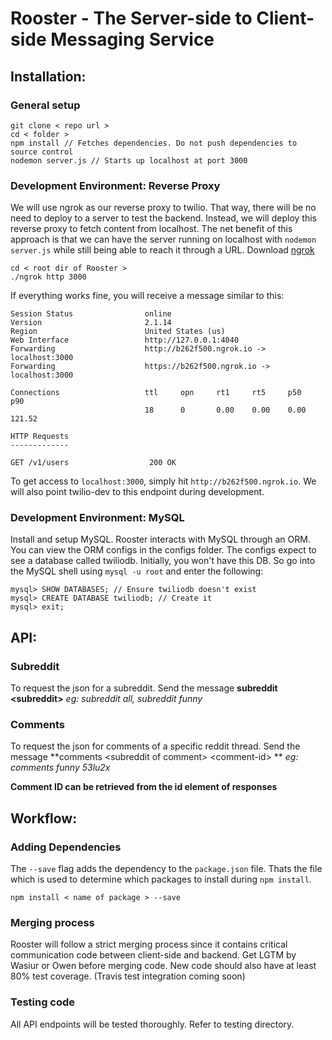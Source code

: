 # Rooster - The Server-side to Client-side Messaging Service

## Installation:
### General setup

```
git clone < repo url >
cd < folder >
npm install // Fetches dependencies. Do not push dependencies to source control
nodemon server.js // Starts up localhost at port 3000
```

### Development Environment: Reverse Proxy

We will use ngrok as our reverse proxy to twilio. That way, there will be no need to deploy to a server to test the backend. Instead, we will deploy this reverse proxy to fetch content from localhost. The net benefit of this approach is that we can have the server running on localhost with `nodemon server.js` while still being able to reach it through a URL. Download [ngrok](https://ngrok.com/download)

```
cd < root dir of Rooster >
./ngrok http 3000
```

If everything works fine, you will receive a message similar to this:

```
Session Status                online
Version                       2.1.14
Region                        United States (us)
Web Interface                 http://127.0.0.1:4040
Forwarding                    http://b262f500.ngrok.io -> localhost:3000
Forwarding                    https://b262f500.ngrok.io -> localhost:3000

Connections                   ttl     opn     rt1     rt5     p50     p90
                              18      0       0.00    0.00    0.00    121.52

HTTP Requests
-------------

GET /v1/users                  200 OK
```

To get access to `localhost:3000`, simply hit `http://b262f500.ngrok.io`. We will also point twilio-dev to this endpoint during development.

### Development Environment: MySQL
Install and setup MySQL. Rooster interacts with MySQL through an ORM. You can view the ORM configs in the configs folder. The configs expect to see a database called twiliodb. Initially, you won't have this DB. So go into the MySQL shell using `mysql -u root` and enter the following:

```
mysql> SHOW DATABASES; // Ensure twiliodb doesn't exist
mysql> CREATE DATABASE twiliodb; // Create it
mysql> exit;
```

## API:
### Subreddit
To request the json for a subreddit. Send the message **subreddit \<subreddit\>**
*eg: subreddit all, subreddit funny*

### Comments
To request the json for comments of a specific reddit thread. Send the message **comments \<subreddit of comment\> \<comment-id\> **
*eg: comments funny 53lu2x*

**Comment ID can be retrieved from the id element of responses**


## Workflow:
### Adding Dependencies
The `--save` flag adds the dependency to the `package.json` file. Thats the file which is used to determine which packages to install during `npm install`.
```
npm install < name of package > --save
```

### Merging process
Rooster will follow a strict merging process since it contains critical communication code between client-side and backend. Get LGTM by Wasiur or Owen before merging code. New code should also have at least 80% test coverage. (Travis test integration coming soon)

### Testing code
All API endpoints will be tested thoroughly. Refer to testing directory.
